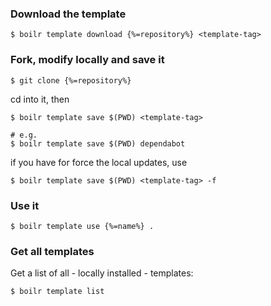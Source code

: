 ### Download the template

```
$ boilr template download {%=repository%} <template-tag>
```

### Fork, modify locally and save it

```
$ git clone {%=repository%}
```

cd into it, then

```
$ boilr template save $(PWD) <template-tag>

# e.g. 
$ boilr template save $(PWD) dependabot
```

if you have for force the local updates, use

```
$ boilr template save $(PWD) <template-tag> -f
```

### Use it

```
$ boilr template use {%=name%} .
```

### Get all templates

Get a list of all - locally installed - templates:

```
$ boilr template list
```